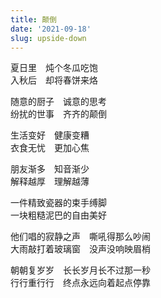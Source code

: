```yaml
---
title: 颠倒
date: '2021-09-18'
slug: upside-down
---
```


夏日里　炖个冬瓜吃饱<!--# 只是文字意义上的颠倒，冬瓜并非冬天吃的瓜 -->  
入秋后　却将春饼来烙

随意的厨子　诚意的思考<!--# 想起李度《习惯自己》一句“混沌的思考，冷静的烦恼” -->  
纷扰的世事　齐齐的颠倒

生活变好　健康变糟<!--# 比如芒格提到的：在美国你会发现穷人大多肥胖，而过去常常是饥饿在困扰他们。 https://mp.weixin.qq.com/s/HVEtDfd6Wc0127Axs1OqVg -->  
衣食无忧　更加心焦

朋友渐多　知音渐少  
解释越厚　理解越薄

一件精致瓷器的束手缚脚  
一块粗糙泥巴的自由美好<!--# 王菲《长大》最后一句 -->

他们唱的寂静之声　嘶吼得那么吵闹<!--# 不知是哪个娱乐节目上的 Sound of Silence -->  
大雨敲打着玻璃窗　没声没响映眉梢<!--# 孟庭苇《无声的雨》；为什么大雨无声？ -->

朝朝复岁岁　长长岁月长不过那一秒<!--# 叠字取自从袁凡那边读到寒山的《杳杳寒山道》最后一句 -->  
行行重行行　终点永远向着起点停靠

<!--# 在袁阿姨家烙了几张春饼，春饼本是春天吃的饼，现在已经是秋天，觉得这种颠倒很有意思，于是开始胡乱联想。 -->
